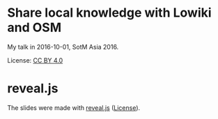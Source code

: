 
# Share local knowledge with Lowiki and OSM

My talk in 2016-10-01, SotM Asia 2016.

License: [CC BY 4.0](https://creativecommons.org/licenses/by/4.0/)

# reveal.js

The slides were made with [reveal.js](https://github.com/hakimel/reveal.js) ([License](reveal.LICENSE)).
